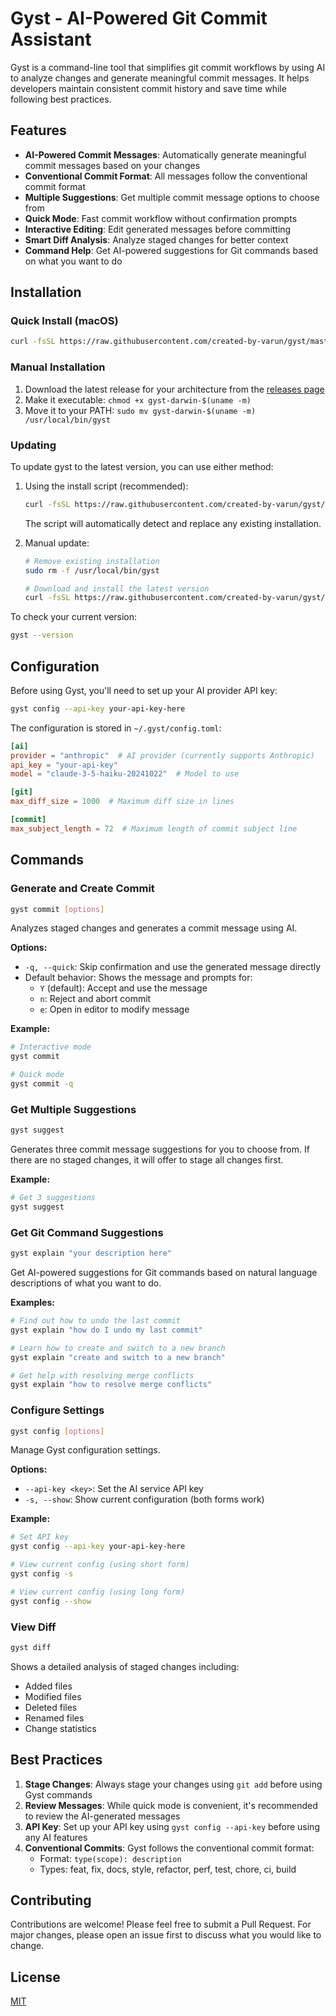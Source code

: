 # Gyst - AI-Powered Git Commit Assistant

Gyst is a command-line tool that simplifies git commit workflows by using AI to analyze changes and generate meaningful commit messages. It helps developers maintain consistent commit history and save time while following best practices.

## Features

- **AI-Powered Commit Messages**: Automatically generate meaningful commit messages based on your changes
- **Conventional Commit Format**: All messages follow the conventional commit format
- **Multiple Suggestions**: Get multiple commit message options to choose from
- **Quick Mode**: Fast commit workflow without confirmation prompts
- **Interactive Editing**: Edit generated messages before committing
- **Smart Diff Analysis**: Analyze staged changes for better context
- **Command Help**: Get AI-powered suggestions for Git commands based on what you want to do

## Installation

### Quick Install (macOS)
```bash
curl -fsSL https://raw.githubusercontent.com/created-by-varun/gyst/master/install.sh | bash
```

### Manual Installation
1. Download the latest release for your architecture from the [releases page](https://github.com/created-by-varun/gyst/releases)
2. Make it executable: `chmod +x gyst-darwin-$(uname -m)`
3. Move it to your PATH: `sudo mv gyst-darwin-$(uname -m) /usr/local/bin/gyst`

### Updating
To update gyst to the latest version, you can use either method:

1. Using the install script (recommended):
   ```bash
   curl -fsSL https://raw.githubusercontent.com/created-by-varun/gyst/master/install.sh | bash
   ```
   The script will automatically detect and replace any existing installation.

2. Manual update:
   ```bash
   # Remove existing installation
   sudo rm -f /usr/local/bin/gyst
   
   # Download and install the latest version
   curl -fsSL https://raw.githubusercontent.com/created-by-varun/gyst/master/install.sh | bash
   ```

To check your current version:
```bash
gyst --version
```

## Configuration

Before using Gyst, you'll need to set up your AI provider API key:

```bash
gyst config --api-key your-api-key-here
```

The configuration is stored in `~/.gyst/config.toml`:

```toml
[ai]
provider = "anthropic"  # AI provider (currently supports Anthropic)
api_key = "your-api-key"
model = "claude-3-5-haiku-20241022"  # Model to use

[git]
max_diff_size = 1000  # Maximum diff size in lines

[commit]
max_subject_length = 72  # Maximum length of commit subject line
```

## Commands

### Generate and Create Commit

```bash
gyst commit [options]
```

Analyzes staged changes and generates a commit message using AI.

**Options:**

- `-q, --quick`: Skip confirmation and use the generated message directly
- Default behavior: Shows the message and prompts for:
  - `Y` (default): Accept and use the message
  - `n`: Reject and abort commit
  - `e`: Open in editor to modify message

**Example:**

```bash
# Interactive mode
gyst commit

# Quick mode
gyst commit -q
```

### Get Multiple Suggestions

```bash
gyst suggest
```

Generates three commit message suggestions for you to choose from. If there are no staged changes, it will offer to stage all changes first.

**Example:**

```bash
# Get 3 suggestions
gyst suggest
```

### Get Git Command Suggestions

```bash
gyst explain "your description here"
```

Get AI-powered suggestions for Git commands based on natural language descriptions of what you want to do.

**Examples:**

```bash
# Find out how to undo the last commit
gyst explain "how do I undo my last commit"

# Learn how to create and switch to a new branch
gyst explain "create and switch to a new branch"

# Get help with resolving merge conflicts
gyst explain "how to resolve merge conflicts"
```

### Configure Settings

```bash
gyst config [options]
```

Manage Gyst configuration settings.

**Options:**

- `--api-key <key>`: Set the AI service API key
- `-s, --show`: Show current configuration (both forms work)

**Example:**

```bash
# Set API key
gyst config --api-key your-api-key-here

# View current config (using short form)
gyst config -s

# View current config (using long form)
gyst config --show
```

### View Diff

```bash
gyst diff
```

Shows a detailed analysis of staged changes including:

- Added files
- Modified files
- Deleted files
- Renamed files
- Change statistics

## Best Practices

1. **Stage Changes**: Always stage your changes using `git add` before using Gyst commands
2. **Review Messages**: While quick mode is convenient, it's recommended to review the AI-generated messages
3. **API Key**: Set up your API key using `gyst config --api-key` before using any AI features
4. **Conventional Commits**: Gyst follows the conventional commit format:
   - Format: `type(scope): description`
   - Types: feat, fix, docs, style, refactor, perf, test, chore, ci, build

## Contributing

Contributions are welcome! Please feel free to submit a Pull Request. For major changes, please open an issue first to discuss what you would like to change.

## License

[MIT](LICENSE)

